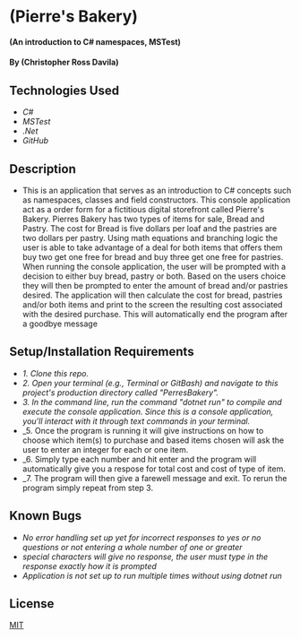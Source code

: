 # (Pierre's Bakery)

#### (An introduction to C# namespaces, MSTest)

#### By (Christopher Ross Davila)

## Technologies Used

* _C#_
* _MSTest_
* _.Net_
* _GitHub_


## Description
* This is an application that serves as an introduction to C# concepts such as namespaces, classes and field constructors. This console application act as a order form for a fictitious digital storefront called Pierre's Bakery.  Pierres Bakery has two types of items for sale, Bread and Pastry.  The cost for Bread is five dollars per loaf and the pastries are two dollars per pastry.  Using math equations and branching logic the user is able to take advantage of a deal for both items that offers them buy two get one free for bread and buy three get one free for pastries.  When running the console application, the user will be prompted with a decision to either buy bread, pastry or both.  Based on the users choice they will then be prompted to enter the amount of bread and/or pastries desired.  The application will then calculate the cost for bread, pastries and/or both items and print to the screen the resulting cost associated with the desired purchase.  This will automatically end the program after a goodbye message

## Setup/Installation Requirements

* _1. Clone this repo._
* _2. Open your terminal (e.g., Terminal or GitBash) and navigate to this project's production directory called "PerresBakery"._
* _3. In the command line, run the command "dotnet run" to compile and execute the console application. Since this is a console application, you'll interact with it through text commands in your terminal._
* _5. Once the program is running it will give instructions on how to choose which item(s) to purchase and based items chosen will ask the user to enter an integer for each or one item.
* _6. Simply type each number and hit enter and the program will automatically give you a respose for total cost and cost of type of item.
* _7. The program will then give a farewell message and exit. To rerun the program simply repeat from step 3.

## Known Bugs

* _No error handling set up yet for incorrect responses to yes or no questions or not entering a whole number of one or greater_
* _special characters will give no response, the user must type in the response exactly how it is prompted_
* _Application is not set up to run multiple times without using dotnet run_

## License
[MIT]()